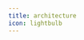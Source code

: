 ```yaml
---
title: architecture
icon: lightbulb
---
```


<div class="catalog-display-container">
  <Catalog base='/architecture' />
</div>